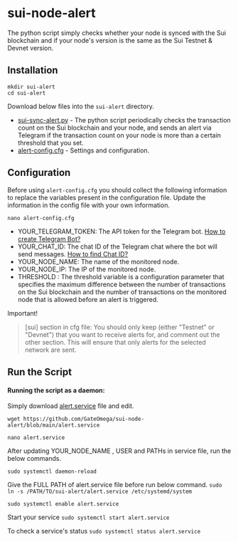 # sui-node-alert
The python script simply checks whether your node is synced with the Sui blockchain and if your node's version is the same as the Sui Testnet &amp; Devnet version. 

## Installation
```
mkdir sui-alert
cd sui-alert
```
Download below files into the `sui-alert` directory.
* [sui-sync-alert.py](https://github.com/GateOmega/sui-node-alert/blob/main/sui-sync-alert.py) - The python script periodically checks the transaction count on the Sui blockchain and your node, and sends an alert via Telegram if the transaction count on your node is more than a certain threshold that you set.
* [alert-config.cfg](https://github.com/GateOmega/sui-node-alert/blob/main/alert-config.cfg) - Settings and configuration.


## Configuration
Before using `alert-config.cfg` you should collect the following information to replace the variables present in the configuration file. Update the information in the config file with your own information. 
```
nano alert-config.cfg
```

* YOUR_TELEGRAM_TOKEN: The API token for the Telegram bot. [How to create Telegram Bot?](https://github.com/GateOmega/sui-node-alert/blob/main/telegram.md)
* YOUR_CHAT_ID: The chat ID of the Telegram chat where the bot will send messages. [How to find Chat ID?](https://github.com/GateOmega/sui-node-alert/blob/main/telegram.md)
* YOUR_NODE_NAME: The name of the monitored node.
* YOUR_NODE_IP: The IP of the monitored node. 
* THRESHOLD : The threshold variable is a configuration parameter that specifies the maximum difference between the number of transactions on the Sui blockchain and the number of transactions on the monitored node that is allowed before an alert is triggered.


Important! 
> [sui] section in cfg file: You should only keep (either "Testnet" or "Devnet") that you want to receive alerts for, and comment out the other section. This will ensure that only alerts for the selected network are sent.

## Run the Script

#### Running the script as a daemon:

Simply download [alert.service](https://github.com/GateOmega/sui-node-alert/blob/main/alert.service) file and edit.
```
wget https://github.com/GateOmega/sui-node-alert/blob/main/alert.service

nano alert.service
```

After updating YOUR_NODE_NAME , USER and PATHs in service file, run the below commands.


`sudo systemctl daemon-reload`

Give the FULL PATH of alert.service file before run below command.
`sudo ln -s /PATH/TO/sui-alert/alert.service /etc/systemd/system`

`sudo systemctl enable alert.service`

Start your service
`sudo systemctl start alert.service`

To check a service's status
`sudo systemctl status alert.service`



